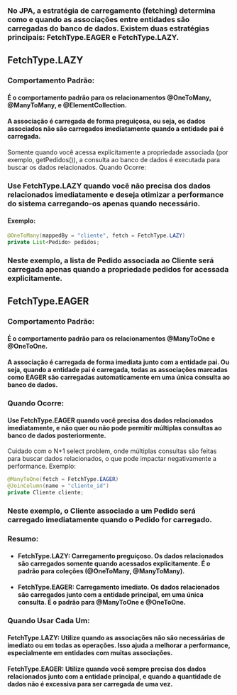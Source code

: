 ### No JPA, a estratégia de carregamento (fetching) determina como e quando as associações entre entidades são carregadas do banco de dados. Existem duas estratégias principais: FetchType.EAGER e FetchType.LAZY.

## FetchType.LAZY
### Comportamento Padrão:

#### É o comportamento padrão para os relacionamentos @OneToMany, @ManyToMany, e @ElementCollection.
#### A associação é carregada de forma preguiçosa, ou seja, os dados associados não são carregados imediatamente quando a entidade pai é carregada.
Somente quando você acessa explicitamente a propriedade associada (por exemplo, getPedidos()), a consulta ao banco de dados é executada para buscar os dados relacionados.
Quando Ocorre:

### Use FetchType.LAZY quando você não precisa dos dados relacionados imediatamente e deseja otimizar a performance do sistema carregando-os apenas quando necessário.
#### Exemplo:

```java
@OneToMany(mappedBy = "cliente", fetch = FetchType.LAZY)
private List<Pedido> pedidos;
```
### Neste exemplo, a lista de Pedido associada ao Cliente será carregada apenas quando a propriedade pedidos for acessada explicitamente.

## FetchType.EAGER
### Comportamento Padrão:

#### É o comportamento padrão para os relacionamentos @ManyToOne e @OneToOne.
#### A associação é carregada de forma imediata junto com a entidade pai. Ou seja, quando a entidade pai é carregada, todas as associações marcadas como EAGER são carregadas automaticamente em uma única consulta ao banco de dados.
### Quando Ocorre:

#### Use FetchType.EAGER quando você precisa dos dados relacionados imediatamente, e não quer ou não pode permitir múltiplas consultas ao banco de dados posteriormente.
Cuidado com o N+1 select problem, onde múltiplas consultas são feitas para buscar dados relacionados, o que pode impactar negativamente a performance.
Exemplo:

```java
@ManyToOne(fetch = FetchType.EAGER)
@JoinColumn(name = "cliente_id")
private Cliente cliente;
```
### Neste exemplo, o Cliente associado a um Pedido será carregado imediatamente quando o Pedido for carregado.

### Resumo:
- #### FetchType.LAZY: Carregamento preguiçoso. Os dados relacionados são carregados somente quando acessados explicitamente. É o padrão para coleções (@OneToMany, @ManyToMany).
- #### FetchType.EAGER: Carregamento imediato. Os dados relacionados são carregados junto com a entidade principal, em uma única consulta. É o padrão para @ManyToOne e @OneToOne.
### Quando Usar Cada Um:
#### FetchType.LAZY: Utilize quando as associações não são necessárias de imediato ou em todas as operações. Isso ajuda a melhorar a performance, especialmente em entidades com muitas associações.
#### FetchType.EAGER: Utilize quando você sempre precisa dos dados relacionados junto com a entidade principal, e quando a quantidade de dados não é excessiva para ser carregada de uma vez.